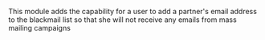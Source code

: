 This module adds the capability for a user to add a partner's email
address to the blackmail list so that she will not receive any emails
from mass mailing campaigns
